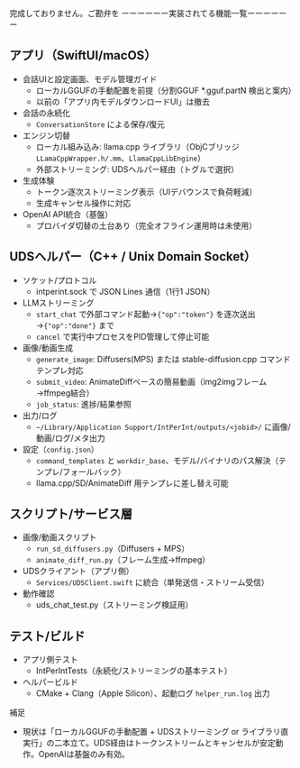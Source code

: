 完成しておりません。ご勘弁を
ーーーーーー実装されてる機能一覧ーーーーーー



## アプリ（SwiftUI/macOS）

- 会話UIと設定画面、モデル管理ガイド
  - ローカルGGUFの手動配置を前提（分割GGUF *.gguf.partN 検出と案内）
  - 以前の「アプリ内モデルダウンロードUI」は撤去
- 会話の永続化
  - `ConversationStore` による保存/復元
- エンジン切替
  - ローカル組み込み: llama.cpp ライブラリ（ObjCブリッジ `LLamaCppWrapper.h/.mm`、`LlamaCppLibEngine`）
  - 外部ストリーミング: UDSヘルパー経由（トグルで選択）
- 生成体験
  - トークン逐次ストリーミング表示（UIデバウンスで負荷軽減）
  - 生成キャンセル操作に対応
- OpenAI API統合（基盤）
  - プロバイダ切替の土台あり（完全オフライン運用時は未使用）

## UDSヘルパー（C++ / Unix Domain Socket）

- ソケット/プロトコル
  - intperint.sock で JSON Lines 通信（1行1 JSON）
- LLMストリーミング
  - `start_chat` で外部コマンド起動→`{"op":"token"}` を逐次送出→`{"op":"done"}` まで
  - `cancel` で実行中プロセスをPID管理して停止可能
- 画像/動画生成
  - `generate_image`: Diffusers(MPS) または stable-diffusion.cpp コマンドテンプレ対応
  - `submit_video`: AnimateDiffベースの簡易動画（img2imgフレーム→ffmpeg結合）
  - `job_status`: 進捗/結果参照
- 出力/ログ
  - `~/Library/Application Support/IntPerInt/outputs/<jobid>/` に画像/動画/ログ/メタ出力
- 設定（`config.json`）
  - `command_templates` と `workdir_base`、モデル/バイナリのパス解決（テンプレ/フォールバック）
  - llama.cpp/SD/AnimateDiff 用テンプレに差し替え可能

## スクリプト/サービス層

- 画像/動画スクリプト
  - `run_sd_diffusers.py`（Diffusers + MPS）
  - `animate_diff_run.py`（フレーム生成→ffmpeg）
- UDSクライアント（アプリ側）
  - `Services/UDSClient.swift` に統合（単発送信・ストリーム受信）
- 動作確認
  - uds_chat_test.py（ストリーミング検証用）

## テスト/ビルド

- アプリ側テスト
  - IntPerIntTests（永続化/ストリーミングの基本テスト）
- ヘルパービルド
  - CMake + Clang（Apple Silicon）、起動ログ `helper_run.log` 出力

補足
- 現状は「ローカルGGUFの手動配置 + UDSストリーミング or ライブラリ直実行」の二本立て。UDS経由はトークンストリームとキャンセルが安定動作。OpenAIは基盤のみ有効。